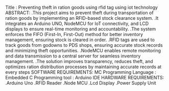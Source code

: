 Title : Preventing theft in ration goods using rfid tag using iot technology
ABSTRACT:
.This project aims to prevent theft during transportation of ration goods by implementing an RFID-based stock clearance system.
.It integrates an Arduino UNO, NodeMCU for IoT connectivity, and LCD displays to ensure real-time monitoring and accountability.
.The system enforces the FIFO (First-In, First-Out) method for better inventory management, ensuring stock is cleared in order.
.RFID tags are used to track goods from godowns to PDS shops, ensuring accurate stock records and minimizing theft opportunities.
.NodeMCU enables remote monitoring and data transmission to a central server for seamless inventory management.
.The solution improves transparency, reduces theft, and optimizes ration distribution processes by maintaining accurate records at every steps
SOFTWARE REQUIREMENTS:
MC Programming Language : Embedded C
Programming  tool	   : Arduino IDE
HARDWARE REQUIREMENTS:
.Arduino Uno
.RFID Reader
.Node MCU
.Lcd Display
.Power Supply Unit



